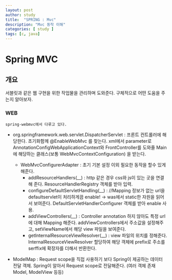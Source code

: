 ```yaml
---
layout: post
author: study
title:  "SPRING : Mvc"
description: "Mvc 동작 이해"
categories: [ study ]
tags: [c, java]
---
```


# Spring MVC

## 개요
 서블릿과 같은 웹 구현을 위한 작업물을 관리하며 도와준다.
 구체적으로 어떤 도움을 주는지 알아보자.

### WEB
 
 `spring-webmvc에서 다루고 있다.`
 - org.springframework.web.servlet.DispatcherServlet : 프론트 컨트롤러에 해당한다. 초기화함께 @EnableWebMvc 를 찾는다.
  xml에서 parameter로 AnnotationConfigWebApplicationContext와 FrontController를 도와줄 Main에 해당하는 클래스(보통 WebMvcContextConfiguration) 을 받는다.
   - WebMvcConfigurerAdapter : 초기 기본 설정 이외 필요한 동작을 할수 있게 해준다.
     - addResourceHandlers(__) : http 같은 경우 css와 js이 있는 곳을 연결해 준다. ResourceHandlerRegistry 객체를 받아 입력.
     - configureDefaultServletHandling(__) : //Mapping 정보가 없는 url을 defaultservlet이 처리하게끔 enable! -> was에서 static한 자원을 읽어서 보여준다. DefaultServletHandlerConfigurer 객체를 받아 enable 사용.
     - addViewControllers(__) : Controller annotation 하지 않아도 특정 url에 대해 Mapping 해준다.  addViewControllers에서 주소값을 설정해주고, setViewName에서 해당 view 파일을 보여준다.
     - getInternalResourceViewResolver(__) : view 파일의 위치를 정해준다. InternalResourceViewResolver 할당하여 해당 객체에 prefix로 주소를 serffix에 확장자를 더해서 반환한다.

 - ModelMap : Request scope을 직접 사용하기 보다 Spring이 제공하는 데이터 전달 객체. Spring이 알아서 Request scope로 전달해준다. (여러 객체 존재 Model, ModelView 등등)






 

 
